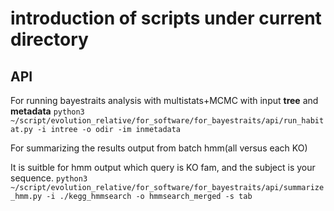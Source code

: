 # introduction of scripts under current directory

## API

For running bayestraits analysis with multistats+MCMC with input **tree** and **metadata**
`python3 ~/script/evolution_relative/for_software/for_bayestraits/api/run_habitat.py -i intree -o odir -im inmetadata`


For summarizing the results output from batch hmm(all versus each KO)

It is suitble for hmm output which query is KO fam, and the subject is your sequence.
`python3 ~/script/evolution_relative/for_software/for_bayestraits/api/summarize_hmm.py -i ./kegg_hmmsearch -o hmmsearch_merged -s tab`
